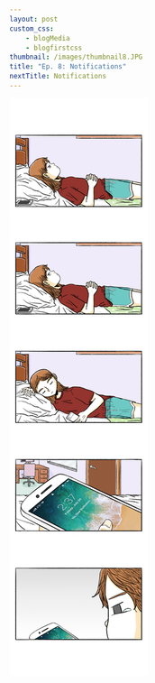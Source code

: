 ```yaml
--- 
layout: post
custom_css: 
    - blogMedia
    - blogfirstcss
thumbnail: /images/thumbnail8.JPG
title: "Ep. 8: Notifications"
nextTitle: Notifications
---
```


<img class = "comic" src = "/comics/Comic8.jpg"/>
